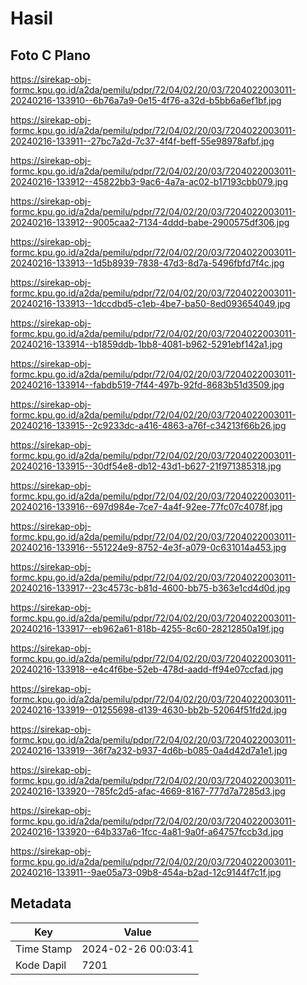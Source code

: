# Hasil

## Foto C Plano

https://sirekap-obj-formc.kpu.go.id/a2da/pemilu/pdpr/72/04/02/20/03/7204022003011-20240216-133910--6b76a7a9-0e15-4f76-a32d-b5bb6a6ef1bf.jpg

https://sirekap-obj-formc.kpu.go.id/a2da/pemilu/pdpr/72/04/02/20/03/7204022003011-20240216-133911--27bc7a2d-7c37-4f4f-beff-55e98978afbf.jpg

https://sirekap-obj-formc.kpu.go.id/a2da/pemilu/pdpr/72/04/02/20/03/7204022003011-20240216-133912--45822bb3-9ac6-4a7a-ac02-b17193cbb079.jpg

https://sirekap-obj-formc.kpu.go.id/a2da/pemilu/pdpr/72/04/02/20/03/7204022003011-20240216-133912--9005caa2-7134-4ddd-babe-2900575df306.jpg

https://sirekap-obj-formc.kpu.go.id/a2da/pemilu/pdpr/72/04/02/20/03/7204022003011-20240216-133913--1d5b8939-7838-47d3-8d7a-5496fbfd7f4c.jpg

https://sirekap-obj-formc.kpu.go.id/a2da/pemilu/pdpr/72/04/02/20/03/7204022003011-20240216-133913--1dccdbd5-c1eb-4be7-ba50-8ed093654049.jpg

https://sirekap-obj-formc.kpu.go.id/a2da/pemilu/pdpr/72/04/02/20/03/7204022003011-20240216-133914--b1859ddb-1bb8-4081-b962-5291ebf142a1.jpg

https://sirekap-obj-formc.kpu.go.id/a2da/pemilu/pdpr/72/04/02/20/03/7204022003011-20240216-133914--fabdb519-7f44-497b-92fd-8683b51d3509.jpg

https://sirekap-obj-formc.kpu.go.id/a2da/pemilu/pdpr/72/04/02/20/03/7204022003011-20240216-133915--2c9233dc-a416-4863-a76f-c34213f66b26.jpg

https://sirekap-obj-formc.kpu.go.id/a2da/pemilu/pdpr/72/04/02/20/03/7204022003011-20240216-133915--30df54e8-db12-43d1-b627-21f971385318.jpg

https://sirekap-obj-formc.kpu.go.id/a2da/pemilu/pdpr/72/04/02/20/03/7204022003011-20240216-133916--697d984e-7ce7-4a4f-92ee-77fc07c4078f.jpg

https://sirekap-obj-formc.kpu.go.id/a2da/pemilu/pdpr/72/04/02/20/03/7204022003011-20240216-133916--551224e9-8752-4e3f-a079-0c631014a453.jpg

https://sirekap-obj-formc.kpu.go.id/a2da/pemilu/pdpr/72/04/02/20/03/7204022003011-20240216-133917--23c4573c-b81d-4600-bb75-b363e1cd4d0d.jpg

https://sirekap-obj-formc.kpu.go.id/a2da/pemilu/pdpr/72/04/02/20/03/7204022003011-20240216-133917--eb962a61-818b-4255-8c60-28212850a19f.jpg

https://sirekap-obj-formc.kpu.go.id/a2da/pemilu/pdpr/72/04/02/20/03/7204022003011-20240216-133918--e4c4f6be-52eb-478d-aadd-ff94e07ccfad.jpg

https://sirekap-obj-formc.kpu.go.id/a2da/pemilu/pdpr/72/04/02/20/03/7204022003011-20240216-133919--01255698-d139-4630-bb2b-52064f51fd2d.jpg

https://sirekap-obj-formc.kpu.go.id/a2da/pemilu/pdpr/72/04/02/20/03/7204022003011-20240216-133919--36f7a232-b937-4d6b-b085-0a4d42d7a1e1.jpg

https://sirekap-obj-formc.kpu.go.id/a2da/pemilu/pdpr/72/04/02/20/03/7204022003011-20240216-133920--785fc2d5-afac-4669-8167-777d7a7285d3.jpg

https://sirekap-obj-formc.kpu.go.id/a2da/pemilu/pdpr/72/04/02/20/03/7204022003011-20240216-133920--64b337a6-1fcc-4a81-9a0f-a64757fccb3d.jpg

https://sirekap-obj-formc.kpu.go.id/a2da/pemilu/pdpr/72/04/02/20/03/7204022003011-20240216-133911--9ae05a73-09b8-454a-b2ad-12c9144f7c1f.jpg


## Metadata

| Key        | Value               |
| ---------- | ------------------- |
| Time Stamp | 2024-02-26 00:03:41 |
| Kode Dapil | 7201                |



